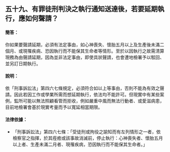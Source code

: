 ## 五十九、有罪徒刑判決之執行通知送達後，若要延期執行，應如何聲請？

#### 簡答：

你如果要聲請延期，必須有法定事由，如心神喪失、懷胎五月以上及生產後未滿二個月、或現罹疾病、恐因執行而不能保其生命者等情形。至於以因執行之故需清算現務為由聲請延期，因為並非法定事由，即使具狀聲請，也會遭地檢署予以駁回、並另訂日期執行。

#### 說明：

依「刑事訴訟法」第四六七條規定，必須符合如以上等事由，否則不能為有效之聲請。因此若因工作或學業所需而想延期執行，依法均不能許可。但現實中有某些案例，監所可能以無法照顧看管而拒收，例如嚴重中風而無法行動者、或愛滋病患，目前地檢署會基於現實考量而予以寬延相當期限。

#### 法律依據：

* 「刑事訴訟法」第四六七條：「受徒刑或拘役之諭知而有左列情形之一者，依檢察官之指揮，於其痊癒或該事故消滅前，停止執行：心神喪失者、懷胎五月以上者、生產未滿二月者、現罹疾病，恐因執行而不能保其生命者。」
